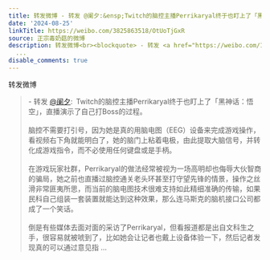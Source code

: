 ```yaml
---
title: 转发微博 - 转发 @阑夕:&ensp;Twitch的脑控主播Perrikaryal终于也盯上了「黑神话：悟空」，直播演示了自己打Boss的过程。脑控不需要打引号，因为她是真的用脑电...
date: '2024-08-25'
linkTitle: https://weibo.com/3825863518/OtUoTjGxR
source: 正宗毒奶菇的微博
description: 转发微博<br><blockquote> - 转发 <a href="https://weibo.com/1560906700" target="_blank">@阑夕</a>: Twitch的脑控主播Perrikaryal终于也盯上了「黑神话：悟空」，直播演示了自己打Boss的过程。<br><br>脑控不需要打引号，因为她是真的用脑电图（EEG）设备来完成游戏操作，看视频右下角就能明白了，她的脑门上粘着电极，由此提取大脑信号，并转化成游戏指令，而不必使用任何键盘或是手柄。<br><br>在游戏玩家社群，Perrikaryal的做法经常被视为一场高明却也侮辱大伙智商的骗局，她之前也直播过脑控通关老头环甚至打守望先锋的情景，操作之丝滑非常匪夷所思，而当前的脑电图技术很难支持如此精细准确的传输，如果民科自己组装一套装置就能达到这种效果，那么连马斯克的脑机接口公司都成了一个笑话。<br><br>倒是有些媒体去面对面的采访了Perrikaryal，但看报道都是出自文科生之手，很容易就被唬到了，比如她会让记者也戴上设备体验一下，然后记者发现真的可以通过意见指
  ...
disable_comments: true
---
```

转发微博<br><blockquote> - 转发 <a href="https://weibo.com/1560906700" target="_blank">@阑夕</a>: Twitch的脑控主播Perrikaryal终于也盯上了「黑神话：悟空」，直播演示了自己打Boss的过程。<br><br>脑控不需要打引号，因为她是真的用脑电图（EEG）设备来完成游戏操作，看视频右下角就能明白了，她的脑门上粘着电极，由此提取大脑信号，并转化成游戏指令，而不必使用任何键盘或是手柄。<br><br>在游戏玩家社群，Perrikaryal的做法经常被视为一场高明却也侮辱大伙智商的骗局，她之前也直播过脑控通关老头环甚至打守望先锋的情景，操作之丝滑非常匪夷所思，而当前的脑电图技术很难支持如此精细准确的传输，如果民科自己组装一套装置就能达到这种效果，那么连马斯克的脑机接口公司都成了一个笑话。<br><br>倒是有些媒体去面对面的采访了Perrikaryal，但看报道都是出自文科生之手，很容易就被唬到了，比如她会让记者也戴上设备体验一下，然后记者发现真的可以通过意见指 ...